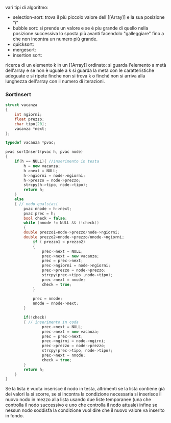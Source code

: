 vari tipi di algoritmo:
- selection-sort: trova il più piccolo valore dell'[[Array]] e la sua posizione "i"
- bubble sort: si prende un valore e se è piu grande di quello nella posizione successiva lo sposta più avanti facendolo "galleggiare" fino a che non incontra un numero più grande.
- quicksort:
- mergesort:
- insertion sort:



ricerca di un elemento k in un [[Array]] ordinato:
si guarda l'elemento a metà dell'array e se non è uguale a k si guarda la metà con le caratteristiche adeguate e si ripete finche non si trova k o finché non si arriva alla lunghezza dell'array con il numero di iterazioni.


### SortInsert 
```c++
struct vacanza
{
    int ngiorni;
    float prezzo;
    char tipo[20];
    vacanza *next;
};

typedef vacanza *pvac;

pvac sortInsert(pvac h, pvac node)
{
    if(h == NULL){ //inserimento in testa
        h = new vacanza;
        h->next = NULL;
        h->ngiorni = node->ngiorni;
        h->prezzo = node->prezzo;
        strcpy(h->tipo, node->tipo);   
        return h;
    } 
    else
    { // nodo qualsiasi
        pvac nnode = h->next;
        pvac prec = h;
        bool check = false;
        while (nnode != NULL && (!check))
        {
        double prezzo1=node->prezzo/node->ngiorni;
        double prezzo2=nnode->prezzo/nnode->ngiorni;
            if ( prezzo1 < prezzo2)
            {
                prec->next = NULL;
                prec->next = new vacanza;
                prec = prec->next;
                prec->ngiorni = node->ngiorni;
                prec->prezzo = node->prezzo;
                strcpy(prec->tipo ,nodo->tipo);
                prec->next = nnode;
                check = true;
            }
            
            prec = nnode;
            nnode = nnode->next;
        }

        if(!check)
        { // inserimento in coda
                prec->next = NULL;
                prec->next = new vacanza;
                prec = prec->next;
                prec->ngirni = node->ngirni;
                prec->prezzo = node->prezzo;
                strcpy(prec->tipo, node->tipo);
                prec->next = nnode;
                check = true;
        }
        return h;
    }
}

```
Se la lista è vuota inserisce il nodo in testa, altrimenti se la lista contiene già dei valori la si scorre,  se si incontra la condizione necessaria si inserisce il nuovo nodo in mezzo alla lista usando due liste temporanee (una che controlla il nodo successivo e uno che controlla il nodo attuale) infine se nessun nodo soddisfa la condizione vuol dire che il nuovo valore va inserito in fondo.